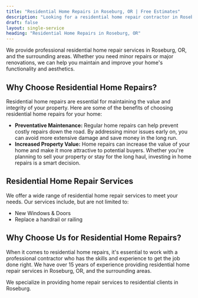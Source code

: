 ```yaml
---
title: "Residential Home Repairs in Roseburg, OR | Free Estimates"
description: "Looking for a residential home repair contractor in Roseburg, OR? We do home repairs in Roseburg, OR area."
draft: false
layout: single-service
heading: "Residential Home Repairs in Roseburg, OR"
---
```


We provide professional residential home repair services in Roseburg, OR, and the surrounding areas. Whether you need minor repairs or major renovations, we can help you maintain and improve your home's functionality and aesthetics.

## Why Choose Residential Home Repairs?
Residential home repairs are essential for maintaining the value and integrity of your property. Here are some of the benefits of choosing residential home repairs for your home:
- **Preventative Maintenance:** Regular home repairs can help prevent costly repairs down the road. By addressing minor issues early on, you can avoid more extensive damage and save money in the long run.
- **Increased Property Value:** Home repairs can increase the value of your home and make it more attractive to potential buyers. Whether you're planning to sell your property or stay for the long haul, investing in home repairs is a smart decision.

## Residential Home Repair Services
We offer a wide range of residential home repair services to meet your needs. Our services include, but are not limited to:
- New Windows & Doors
- Replace a handrail or railing

## Why Choose Us for Residential Home Repairs?
When it comes to residential home repairs, it's essential to work with a professional contractor who has the skills and experience to get the job done right. We have over 15 years of experience providing residential home repair services in Roseburg, OR, and the surrounding areas.

We specialize in providing home repair services to residential clients in Roseburg.